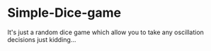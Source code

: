 # Simple-Dice-game
It's just a random dice game which allow you to take any oscillation decisions  just kidding...
